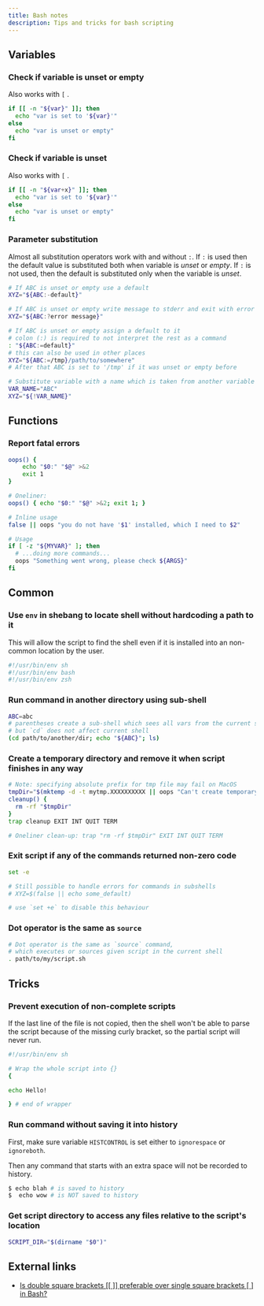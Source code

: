 ```yaml
---
title: Bash notes
description: Tips and tricks for bash scripting
---
```


## Variables

### Check if variable is unset or empty

Also works with `[` .

```bash
if [[ -n "${var}" ]]; then
  echo "var is set to '${var}'"
else
  echo "var is unset or empty"
fi
```

### Check if variable is unset

Also works with `[` .

```bash
if [[ -n "${var+x}" ]]; then
  echo "var is set to '${var}'"
else
  echo "var is unset or empty"
fi
```

### Parameter substitution

Almost all substitution operators work with and without `:`. If `:` is used then the default value is substituted both when variable is *unset* or *empty*. If `:` is not used, then the default is substituted only when the variable is *unset*.

```bash
# If ABC is unset or empty use a default
XYZ="${ABC:-default}"

# If ABC is unset or empty write message to stderr and exit with error
XYZ="${ABC:?error message}"

# If ABC is unset or empty assign a default to it
# colon (:) is required to not interpret the rest as a command
: "${ABC:=default}"
# this can also be used in other places
XYZ="${ABC:=/tmp}/path/to/somewhere"
# After that ABC is set to '/tmp' if it was unset or empty before

# Substitute variable with a name which is taken from another variable
VAR_NAME="ABC"
XYZ="${!VAR_NAME}"
```

## Functions

### Report fatal errors

```bash
oops() {
    echo "$0:" "$@" >&2
    exit 1
}

# Oneliner:
oops() { echo "$0:" "$@" >&2; exit 1; }

# Inline usage
false || oops "you do not have '$1' installed, which I need to $2"

# Usage
if [ -z "${MYVAR}" ]; then
  # ...doing more commands...
  oops "Something went wrong, please check ${ARGS}"
fi
```

## Common

### Use `env` in shebang to locate shell without hardcoding a path to it

This will allow the script to find the shell even if it is installed into an non-common location by the user.

```bash
#!/usr/bin/env sh
#!/usr/bin/env bash
#!/usr/bin/env zsh
```

### Run command in another directory using sub-shell

```bash
ABC=abc
# parentheses create a sub-shell which sees all vars from the current shell
# but `cd` does not affect current shell
(cd path/to/another/dir; echo "${ABC}"; ls)
```

### Create a temporary directory and remove it when script finishes in any way

```bash
# Note: specifying absolute prefix for tmp file may fail on MacOS
tmpDir="$(mktemp -d -t mytmp.XXXXXXXXXX || oops "Can't create temporary directory")"
cleanup() {
  rm -rf "$tmpDir"
}
trap cleanup EXIT INT QUIT TERM

# Oneliner clean-up: trap "rm -rf $tmpDir" EXIT INT QUIT TERM
```

### Exit script if any of the commands returned non-zero code

```bash
set -e

# Still possible to handle errors for commands in subshells
# XYZ=$(false || echo some_default)

# use `set +e` to disable this behaviour
```

### Dot operator is the same as `source`

```bash
# Dot operator is the same as `source` command,
# which executes or sources given script in the current shell
. path/to/my/script.sh
```

## Tricks

### Prevent execution of non-complete scripts

If the last line of the file is not copied, then the shell won't be able to parse the script because of the missing curly bracket, so the partial script will never run.

```bash
#!/usr/bin/env sh

# Wrap the whole script into {}
{

echo Hello!

} # end of wrapper
```

### Run command without saving it into history

First, make sure variable `HISTCONTROL` is set either to `ignorespace` or `ignoreboth`.

Then any command that starts with an extra space will not be recorded to history.

```bash
$ echo blah # is saved to history
$  echo wow # is NOT saved to history
```

### Get script directory to access any files relative to the script's location

```bash
SCRIPT_DIR="$(dirname "$0")"
```

## External links

- [Is double square brackets [[ ]] preferable over single square brackets [ ] in Bash?](https://stackoverflow.com/a/47576482)
